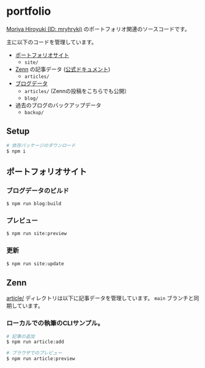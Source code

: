 # portfolio

[Moriya Hiroyuki (ID: mryhryki)](https://github.com/mryhryki) のポートフォリオ関連のソースコードです。

主に以下のコードを管理しています。

- [ポートフォリオサイト](https://mryhryki.com/)
  - `site/`
- [Zenn](https://zenn.dev/mryhryki) の記事データ ([公式ドキュメント](https://zenn.dev/zenn/articles/connect-to-github))
  - `articles/`
- [ブログデータ](https://mryhryki.com/blog/)
  - `articles/` (Zennの投稿をこちらでも公開）
  - `blog/`
- 過去のブログのバックアップデータ
  - `backup/`

## Setup

```bash
# 依存パッケージのダウンロード
$ npm i
```

## ポートフォリオサイト

### ブログデータのビルド

```bash
$ npm run blog:build
```

### プレビュー

```bash
$ npm run site:preview
```

### 更新

```bash
$ npm run site:update
```


## Zenn

[article/](./article) ディレクトリは以下に記事データを管理しています。
`main` ブランチと同期しています。

### ローカルでの執筆のCLIサンプル。

```bash
# 記事の追加
$ npm run article:add

# ブラウザでのプレビュー
$ npm run article:preview
```
